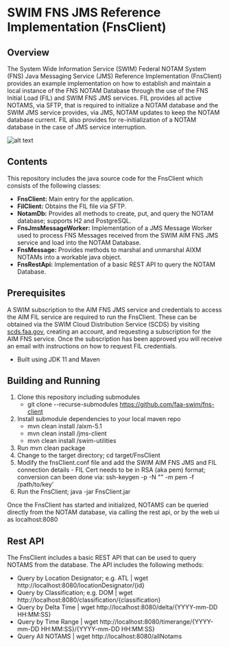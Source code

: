 # SWIM FNS JMS Reference Implementation (FnsClient)
## Overview

The System Wide Information Service (SWIM) Federal NOTAM System (FNS) Java Messaging Service (JMS) Reference Implementation (FnsClient) provides an example implementation on how to establish and maintain a local instance of the FNS NOTAM Database through the use of the FNS Initial Load (FIL) and SWIM FNS JMS services. FIL provides all active NOTAMS, via SFTP, that is required to initialize a NOTAM database and the SWIM JMS service provides, via JMS, NOTAM updates to keep the NOTAM database current. FIL also provides for re-initialization of a NOTAM database in the case of JMS service interruption.

![alt text](https://github.com/faa-swim/fns-client/blob/v1.0/FnsClient%20Diagram.png?raw=true)

## Contents

This repository includes the java source code for the FnsClient which consists of the following classes:

  - **FnsClient:** Main entry for the application. 
  - **FilClient:** Obtains the FIL file via SFTP.
  - **NotamDb:** Provides all methods to create, put, and query the NOTAM database; supports H2 and PostgreSQL.
  - **FnsJmsMessageWorker:** Implementation of a JMS Message Worker used to process FNS Messages received from the SWIM AIM FNS JMS service and load into the NOTAM Database.
  - **FnsMessage:** Provides methods to marshal and unmarshal AIXM NOTAMs into a workable java object.
  - **FnsRestApi:** Implementation of a basic REST API to query the NOTAM Database.

## Prerequisites

A SWIM subscription to the AIM FNS JMS service and credentials to access the AIM FIL service are required to run the FnsClient. These can be obtained via the SWIM Cloud Distribution Service (SCDS) by visiting [scds.faa.gov](https://scds.faa.gov), creating an account, and requesting a subscription for the AIM FNS service. Once the subscription has been approved you will receive an email with instructions on how to request FIL credentials.
  - Built using JDK 11 and Maven

## Building and Running

  1. Clone this repository including submodules
  	 - git clone --recurse-submodules https://github.com/faa-swim/fns-client
  2. Install submodule dependencies to your local maven repo
     - mvn clean install /aixm-5.1
     - mvn clean install /jms-client
     - mvn clean install /swim-utilities
  3. Run mvn clean package
  4. Change to the target directory; cd target/FnsClient
  5. Modify the fnsClient.conf file and add the SWIM AIM FNS JMS and FIL connection details
    - FIL Cert needs to be in RSA (aka pem) format; conversion can been done via: ssh-keygen -p -N "" -m pem -f /path/to/key’
  6. Run the FnsClient; java -jar FnsClient.jar

Once the FnsClient has started and initialized, NOTAMS can be queried directly from the NOTAM database, via calling the rest api, or by the web ui as localhost:8080

## Rest API

The FnsClient includes a basic REST API that can be used to query NOTAMS from the database. The API includes the following methods:

  - Query by Location Designator; e.g. ATL | wget http://localhost:8080/locationDesignator/{id}
  - Query by Classification; e.g. DOM | wget http://localhost:8080/classification/{classification}
  - Query by Delta Time | wget http://localhost:8080/delta/{YYYY-mm-DD HH:MM:SS}
  - Query by Time Range | wget http://localhost:8080/timerange/{YYYY-mm-DD HH:MM:SS}/{YYYY-mm-DD HH:MM:SS}
  - Query All NOTAMS | wget http://localhost:8080/allNotams

